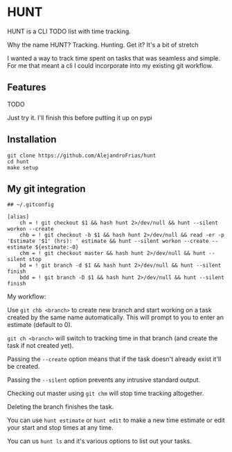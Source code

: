 # HUNT

HUNT is a CLI TODO list with time tracking.

Why the name HUNT? Tracking. Hunting. Get it? It's a bit of stretch

I wanted a way to track time spent on tasks that was seamless and simple.
For me that meant a cli I could incorporate into my existing git workflow.

## Features

TODO

Just try it. I'll finish this before putting it up on pypi

## Installation

```
git clone https://github.com/AlejandroFrias/hunt
cd hunt
make setup
```

## My git integration
 
```
## ~/.gitconfig

[alias]
    ch = ! git checkout $1 && hash hunt 2>/dev/null && hunt --silent workon --create
    chb = ! git checkout -b $1 && hash hunt 2>/dev/null && read -er -p 'Estimate '$1' (hrs): ' estimate && hunt --silent workon --create --estimate ${estimate:-0}
    chm = ! git checkout master && hash hunt 2>/dev/null && hunt --silent stop
    bd = ! git branch -d $1 && hash hunt 2>/dev/null && hunt --silent finish
    bdd = ! git branch -D $1 && hash hunt 2>/dev/null && hunt --silent finish
```

My workflow:

Use `git chb <branch>` to create new branch and start working on a task created by the same name automatically.
This will prompt to you to enter an estimate (default to 0).

`git ch <branch>` will switch to tracking time in that branch (and create the task if not created yet).

Passing the `--create` option means that if the task doesn't already exist it'll be created.

Passing the `--silent` option prevents any intrusive standard output.

Checking out master using `git chm` will stop time tracking altogether.

Deleting the branch finishes the task.

You can use `hunt estimate` or `hunt edit` to make a new time estimate or edit your start and stop times at any time.

You can us `hunt ls` and it's various options to list out your tasks.
